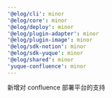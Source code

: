 ```yaml
---
'@elog/cli': minor
'@elog/core': minor
'@elog/deploy': minor
'@elog/plugin-adapter': minor
'@elog/plugin-image': minor
'@elog/sdk-notion': minor
'@elog/sdk-yuque': minor
'@elog/shared': minor
'yuque-confluence': minor
---
```


新增对 confluence 部署平台的支持
